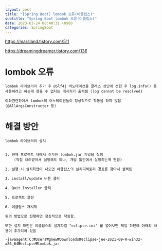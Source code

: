 ```yaml
---
layout: post
title: "[Spring Boot] lombok 오류(이클립스)"
subtitle: "Spring Boot lombok 오류(이클립스)"
date: 2023-03-24 08:40:31 +0900
categories: SpringBoot
---
```

https://marsland.tistory.com/511

https://dreamingdreamer.tistory.com/136
 

# lombok 오류

	lombok 라이브러리 추가 후 @Slf4j 어노테이션을 클래스 상단에 선헌 후 log.info() 를 사용하려고 하는데 찾을 수 없다는 메시지가 출력됨 (log cannot be resolved)

	이와관련하여서 lombok의 어노테이션들이 정상적으로 작동을 하지 않음 (@AllArgsConstructor 등)

 

# 해결 방안

	lombok 라이브러리 설치
	

	1. 현재 프로젝트 내에서 추가한 lombok.jar 파일을 실행
		(직접 내려받아서 실행해도 되나, 개발 툴안에서 실행하는게 편함)

	2. 실행 시 설치화면이 나오면 이클립스의 설치디렉토리 경로를 찾아서 셀렉트

	3. install/update 버튼 클릭

	4. Quit Installer 클릭

	5. 프로젝트 클린

	6. 이클립스 재시작 

	위의 방법으로 진행하면 정상적으로 작동함.

	또한 설치 확인은 이클립스의 설치파일 "eclipse.ini" 를 열어보면 제일 하단에 아래의 내용이 추가되어 있음

	-javaagent:C:₩Users₩gnew₩Downloads₩eclipse-jee-2021-09-R-win32-x86_64₩eclipse₩lombok.jar

	                                                                                                                                                                                                                                                                                                                                                                                                  
